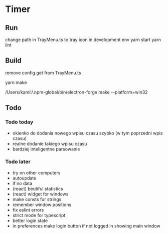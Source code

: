 # Timer

## Run

change path in TrayMenu.ts to tray icon in development env
yarn start
yarn lint

## Build

remove config.get from TrayMenu.ts

yarn make

/Users/kamil/.npm-global/bin/electron-forge make --platform=win32

## Todo

### Todo today

- okienko do dodania nowego wpisu czasu szybko (w tym poprzedni wpis czasu)
- realne dodanie takiego wpisu czasu
- bardziej inteligentne parsowanie

### Todo later

- try on other computers
- autoupdate
- if no data
- (react) beutiful statistics
- (react) widget for windows
- make consts for strings
- remember window positions
- fix eslint errors
- strict mode for typescript
- better login state
- in preferences make login button if not logged in showing main window